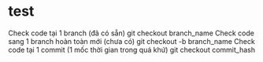 # test

Check code tại 1 branch (đã có sẵn)
git checkout branch_name
Check code sang 1 branch hoàn toàn mới (chưa có)
git checkout -b branch_name
Check code tại 1 commit (1 mốc thời gian trong quá khứ)
git checkout commit_hash

